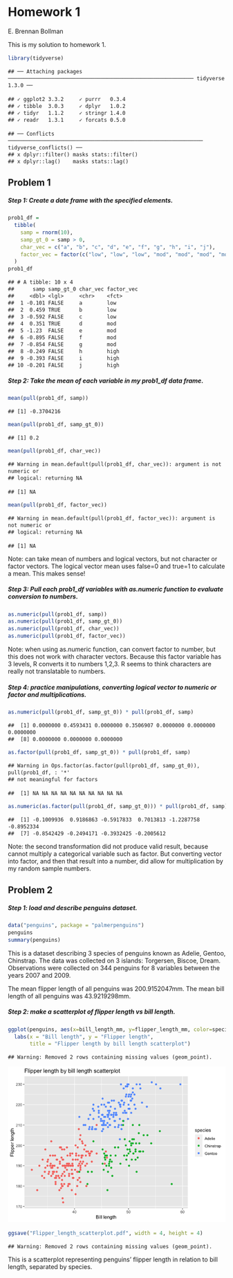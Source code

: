 Homework 1
================
E. Brennan Bollman

This is my solution to homework 1.

``` r
library(tidyverse)
```

    ## ── Attaching packages ──────────────────────────────────────────────────────────── tidyverse 1.3.0 ──

    ## ✓ ggplot2 3.3.2     ✓ purrr   0.3.4
    ## ✓ tibble  3.0.3     ✓ dplyr   1.0.2
    ## ✓ tidyr   1.1.2     ✓ stringr 1.4.0
    ## ✓ readr   1.3.1     ✓ forcats 0.5.0

    ## ── Conflicts ─────────────────────────────────────────────────────────────── tidyverse_conflicts() ──
    ## x dplyr::filter() masks stats::filter()
    ## x dplyr::lag()    masks stats::lag()

## Problem 1

##### Step 1: Create a date frame with the specified elements.

``` r
prob1_df =
  tibble(
    samp = rnorm(10),
    samp_gt_0 = samp > 0,
    char_vec = c("a", "b", "c", "d", "e", "f", "g", "h", "i", "j"),
    factor_vec = factor(c("low", "low", "low", "mod", "mod", "mod", "mod", "high", "high", "high"))
  )
prob1_df
```

    ## # A tibble: 10 x 4
    ##      samp samp_gt_0 char_vec factor_vec
    ##     <dbl> <lgl>     <chr>    <fct>     
    ##  1 -0.101 FALSE     a        low       
    ##  2  0.459 TRUE      b        low       
    ##  3 -0.592 FALSE     c        low       
    ##  4  0.351 TRUE      d        mod       
    ##  5 -1.23  FALSE     e        mod       
    ##  6 -0.895 FALSE     f        mod       
    ##  7 -0.854 FALSE     g        mod       
    ##  8 -0.249 FALSE     h        high      
    ##  9 -0.393 FALSE     i        high      
    ## 10 -0.201 FALSE     j        high

##### Step 2: Take the mean of each variable in my prob1\_df data frame.

``` r
mean(pull(prob1_df, samp))
```

    ## [1] -0.3704216

``` r
mean(pull(prob1_df, samp_gt_0))
```

    ## [1] 0.2

``` r
mean(pull(prob1_df, char_vec))
```

    ## Warning in mean.default(pull(prob1_df, char_vec)): argument is not numeric or
    ## logical: returning NA

    ## [1] NA

``` r
mean(pull(prob1_df, factor_vec))
```

    ## Warning in mean.default(pull(prob1_df, factor_vec)): argument is not numeric or
    ## logical: returning NA

    ## [1] NA

Note: can take mean of numbers and logical vectors, but not character or
factor vectors. The logical vector mean uses false=0 and true=1 to
calculate a mean. This makes sense\!

##### Step 3: Pull each prob1\_df variables with as.numeric function to evaluate conversion to numbers.

``` r
as.numeric(pull(prob1_df, samp))
as.numeric(pull(prob1_df, samp_gt_0))
as.numeric(pull(prob1_df, char_vec))
as.numeric(pull(prob1_df, factor_vec))
```

Note: when using as.numeric function, can convert factor to number, but
this does not work with character vectors. Because this factor variable
has 3 levels, R converts it to numbers 1,2,3. R seems to think
characters are really not translatable to numbers.

##### Step 4: practice manipulations, converting logical vector to numeric or factor and multiplications.

``` r
as.numeric(pull(prob1_df, samp_gt_0)) * pull(prob1_df, samp)
```

    ##  [1] 0.0000000 0.4593431 0.0000000 0.3506907 0.0000000 0.0000000 0.0000000
    ##  [8] 0.0000000 0.0000000 0.0000000

``` r
as.factor(pull(prob1_df, samp_gt_0)) * pull(prob1_df, samp)
```

    ## Warning in Ops.factor(as.factor(pull(prob1_df, samp_gt_0)), pull(prob1_df, : '*'
    ## not meaningful for factors

    ##  [1] NA NA NA NA NA NA NA NA NA NA

``` r
as.numeric(as.factor(pull(prob1_df, samp_gt_0))) * pull(prob1_df, samp)
```

    ##  [1] -0.1009936  0.9186863 -0.5917833  0.7013813 -1.2287758 -0.8952334
    ##  [7] -0.8542429 -0.2494171 -0.3932425 -0.2005612

Note: the second transformation did not produce valid result, because
cannot multiply a categorical variable such as factor. But converting
vector into factor, and then that result into a number, did allow for
multiplication by my random sample numbers.

## Problem 2

##### Step 1: load and describe penguins dataset.

``` r
data("penguins", package = "palmerpenguins")
penguins
summary(penguins)
```

This is a dataset describing 3 species of penguins known as Adelie,
Gentoo, Chinstrap. The data was collected on 3 islands: Torgersen,
Biscoe, Dream. Observations were collected on 344 penguins for 8
variables between the years 2007 and 2009.

The mean flipper length of all penguins was 200.9152047mm. The mean bill
length of all penguins was 43.9219298mm.

##### Step 2: make a scatterplot of flipper length vs bill length.

``` r
ggplot(penguins, aes(x=bill_length_mm, y=flipper_length_mm, color=species)) + geom_point() + 
  labs(x = "Bill length", y = "Flipper length",
       title = "Flipper length by bill length scatterplot")
```

    ## Warning: Removed 2 rows containing missing values (geom_point).

![](p8105_hw1_ebb2166_files/figure-gfm/unnamed-chunk-2-1.png)<!-- -->

``` r
ggsave("Flipper_length_scatterplot.pdf", width = 4, height = 4)
```

    ## Warning: Removed 2 rows containing missing values (geom_point).

This is a scatterplot representing penguins’ flipper length in relation
to bill length, separated by species.
